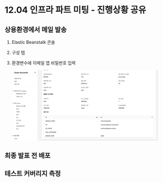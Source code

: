 # 12.04 인프라 파트 미팅 - 진행상황 공유

## 상용환경에서 메일 발송

1. Elastic Beanstalk 콘솔
2. 구성 탭
3. 환경변수에 이메일 앱 비밀번호 입력

    ![1204-image](resources/1204-image.png)

## 최종 발표 전 배포

## 테스트 커버리지 측정
